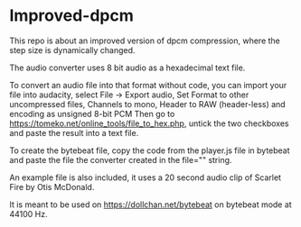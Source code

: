 # Improved-dpcm

This repo is about an improved version of dpcm compression, where the step size is dynamically changed.

The audio converter uses 8 bit audio as a hexadecimal text file.

To convert an audio file into that format without code, you can import your file into audacity, select File -> Export audio,
Set Format to other uncompressed files, Channels to mono, Header to RAW (header-less) and encoding as unsigned 8-bit PCM
Then go to https://tomeko.net/online_tools/file_to_hex.php, untick the two checkboxes and paste the result into a text file.

To create the bytebeat file, copy the code from the player.js file in bytebeat and paste the file the converter created in the file="" string.


An example file is also included, it uses a 20 second audio clip of Scarlet Fire by Otis McDonald.

It is meant to be used on https://dollchan.net/bytebeat on bytebeat mode at 44100 Hz.
